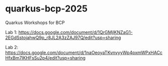 # quarkus-bcp-2025
Quarkus Workshops for BCP

Lab 1: https://docs.google.com/document/d/1QrGMjlKNZaG1-2EGdSstojahwQ9p_r8JL2A3zZAJ97Q/edit?usp=sharing

Lab 2: https://docs.google.com/document/d/1naOeoyaTKvnvyyWp4pxmWPxHACcHfxBm7IKHFsSu2p4/edit?usp=sharing
